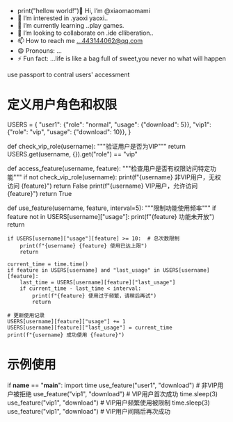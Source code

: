 - print("hellow world!")👋 Hi, I’m @xiaomaomami
- 👀 I’m interested in .yaoxi yaoxi..
- 🌱 I’m currently learning ..play games.
- 💞️ I’m looking to collaborate on .ide clliberation..
- 📫 How to reach me ...443144062@qq.com
- 😄 Pronouns: ...
- ⚡ Fun fact: ...life is like a bag full of sweet,you never no what will happen

<!---
xiaomaomami/xiaomaomami is a ✨ special ✨ repository because its `README.md` (this file) appears on your GitHub profile.
You can click the Preview link to take a look at your changes.
--->
use passport to contral users' accessment
# 定义用户角色和权限
USERS = {
    "user1": {"role": "normal", "usage": {"download": 5}},
    "vip1": {"role": "vip", "usage": {"download": 10}},
}

def check_vip_role(username):
    """验证用户是否为VIP"""
    return USERS.get(username, {}).get("role") == "vip"

def access_feature(username, feature):
    """检查用户是否有权限访问特定功能"""
    if not check_vip_role(username):
        print(f"{username} 非VIP用户，无权访问 {feature}")
        return False
    print(f"{username} VIP用户，允许访问 {feature}")
    return True

def use_feature(username, feature, interval=5):
    """限制功能使用频率"""
    if feature not in USERS[username]["usage"]:
        print(f"{feature} 功能未开放")
        return
    
    if USERS[username]["usage"][feature] >= 10:  # 总次数限制
        print(f"{username} {feature} 使用已达上限")
        return
    
    current_time = time.time()
    if feature in USERS[username] and "last_usage" in USERS[username][feature]:
        last_time = USERS[username][feature]["last_usage"]
        if current_time - last_time < interval:
            print(f"{feature} 使用过于频繁，请稍后再试")
            return
    
    # 更新使用记录
    USERS[username][feature]["usage"] += 1
    USERS[username][feature]["last_usage"] = current_time
    print(f"{username} 成功使用 {feature}")

# 示例使用
if __name__ == "__main__":
    import time
    use_feature("user1", "download")  # 非VIP用户被拒绝
    use_feature("vip1", "download")   # VIP用户首次成功
    time.sleep(3)
    use_feature("vip1", "download")   # VIP用户频繁使用被限制
    time.sleep(3)
    use_feature("vip1", "download")   # VIP用户间隔后再次成功
